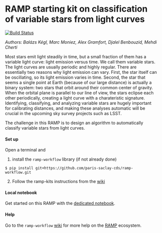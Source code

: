 # RAMP starting kit on classification of variable stars from light curves

[![Build Status](https://travis-ci.org/ramp-kits/variable_stars.svg?branch=master)](https://travis-ci.org/ramp-kits/variable_stars)

_Authors: Balázs Kégl, Marc Moniez, Alex Gramfort, Djalel Benbouzid, Mehdi Cherti_

Most stars emit light steadily in time, but a small fraction of them has a variable light curve: light emission versus time. We call them variable stars. The light curves are usually periodic and highly regular. There are essentially two reasons why light emission can vary. First, the star itself can be oscillating, so its light emission varies in time. Second, the star that seems a single point at Earth (because of our large distance) is actually a binary system: two stars that orbit around their common center of gravity. When the orbital plane is parallel to our line of view, the stars eclipse each other periodically, creating a light curve with a charateristic signature. Identifying, classifying, and analyzing variable stars are hugely important for calibrating distances, and making these analyses automatic will be crucial in the upcoming sky survey projects such as LSST.

The challenge in this RAMP is to design an algorithm to automatically classify variable stars from light curves.

#### Set up

Open a terminal and

1. install the `ramp-workflow` library (if not already done)
  ```
  $ pip install git+https://github.com/paris-saclay-cds/ramp-workflow.git
  ```
  
2. Follow the ramp-kits instructions from the [wiki](https://github.com/paris-saclay-cds/ramp-workflow/wiki/Getting-started-with-a-ramp-kit)

#### Local notebook

Get started on this RAMP with the [dedicated notebook](variable_stars_starting_kit.ipynb).

#### Help
Go to the `ramp-workflow` [wiki](https://github.com/paris-saclay-cds/ramp-workflow/wiki) for more help on the [RAMP](http:www.ramp.studio) ecosystem.
